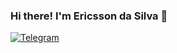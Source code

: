 ### Hi there! I'm Ericsson da Silva 👋

[![Telegram](https://img.shields.io/badge/Telegram-2CA5E0?style=for-the-badge&logo=telegram&logoColor=white
)](5551998268579)
